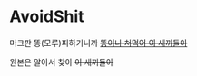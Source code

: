 # AvoidShit

마크판 똥(모루)피하기니까 ~~[똥이나 쳐먹어 이 새끼들아](https://youtu.be/vWqDNKvB4pI?t=45)~~

원본은 알아서 찾아 ~~이 새끼들아~~
